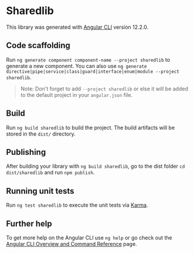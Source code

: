 # Sharedlib

This library was generated with [Angular CLI](https://github.com/angular/angular-cli) version 12.2.0.

## Code scaffolding

Run `ng generate component component-name --project sharedlib` to generate a new component. You can also use `ng generate directive|pipe|service|class|guard|interface|enum|module --project sharedlib`.
> Note: Don't forget to add `--project sharedlib` or else it will be added to the default project in your `angular.json` file. 

## Build

Run `ng build sharedlib` to build the project. The build artifacts will be stored in the `dist/` directory.

## Publishing

After building your library with `ng build sharedlib`, go to the dist folder `cd dist/sharedlib` and run `npm publish`.

## Running unit tests

Run `ng test sharedlib` to execute the unit tests via [Karma](https://karma-runner.github.io).

## Further help

To get more help on the Angular CLI use `ng help` or go check out the [Angular CLI Overview and Command Reference](https://angular.io/cli) page.
